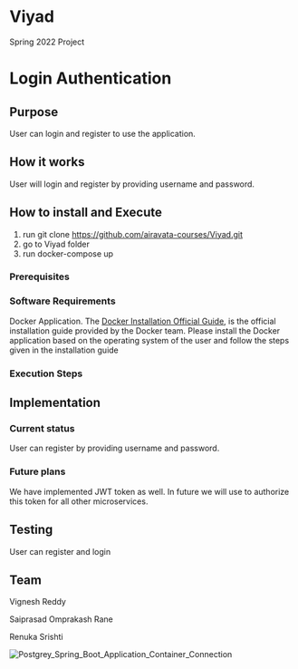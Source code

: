 # Viyad
Spring 2022 Project

# Login Authentication


## Purpose

User can login and register to use the application. 

## How it works

User will login and register by providing username and password.


## How to install and Execute

1. run git clone https://github.com/airavata-courses/Viyad.git
2. go to Viyad folder
3. run docker-compose up

### Prerequisites

### Software Requirements
Docker Application. The [Docker Installation Official Guide](https://docs.docker.com/get-docker/), is the official installation guide provided by the Docker team. Please install the Docker application based on the operating system of the user and follow the steps given in the installation guide

### Execution Steps


## Implementation

### Current status
User can register by providing username and password.

### Future plans
We have implemented JWT token as well. In future we will use to authorize this token for all other microservices.

## Testing
User can register and login

## Team
Vignesh Reddy

Saiprasad Omprakash Rane

Renuka Srishti


![Postgrey_Spring_Boot_Application_Container_Connection](https://user-images.githubusercontent.com/23609304/152628923-1b124cb3-8268-4875-90e8-dcab6770619d.jpg)

